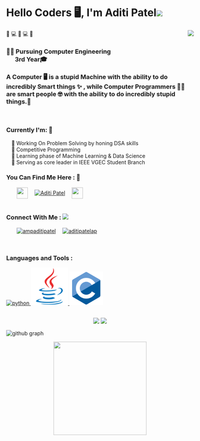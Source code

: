 <h1 align="left"> Hello Coders 🖥, I'm Aditi Patel<img src="https://raw.githubusercontent.com/syedareehaquasar/syedareehaquasar/master/gifs/Hi.gif" width="30px"></h1>
<img align="right" src="https://cdn.dribbble.com/users/2344801/screenshots/4774578/alphatestersanimation2.gif" height="350" />
  🚀 💻 🚀 💻 🚀 

<h3> 👩‍🎓 Pursuing Computer Engineering <br/> &nbsp;&nbsp;&nbsp;&nbsp;&nbsp; 3rd Year🎓<br /> <br/>A Computer 🖥 is a stupid Machine with the ability to do incredibly Smart things ✨ , while Computer Programmers 👩‍💻 are smart people 🤓 with the ability to do incredibly stupid things.💯</h3>
<br/>
<h3>Currently I'm: 🔭</h3>
  &emsp;🚀   Working On Problem Solving by honing DSA skills
  <br/>
  &emsp;🚀  Competitive Programming 
  <br/>
  &emsp;🚀  Learning phase of Machine Learning & Data Science
  <br/>
  &emsp;🚀  Serving as core leader in IEEE VGEC Student Branch 
  <br/>
<p align="left">
  <p align = "left"><h3 align="left">You Can Find Me Here : 📌 </p>  </h3>
  
&emsp;&emsp;<a href="https://www.linkedin.com/in/aditi-patel-21a170205/" target="blank"><img align="center" src="https://raw.githubusercontent.com/rahuldkjain/github-profile-readme-generator/master/src/images/icons/Social/linked-in-alt.svg" height="30" width="30" /></a>
&emsp;<a href="https://github.com/aditipatelap" target="blank"><img align="center" src="https://cdn.jsdelivr.net/npm/simple-icons@3.0.1/icons/github.svg" alt="Aditi Patel" height="30" width="30" /></a>
&emsp;<a href="https://twitter.com/ampaditipatel" target="blank"><img align="center" src="https://raw.githubusercontent.com/rahuldkjain/github-profile-readme-generator/master/src/images/icons/Social/twitter.svg" height="30" width="30" /></a>
<br/><br/>

<h3 align="left"> Connect With Me : <img src="https://github.com/rajput2107/rajput2107/blob/master/Assets/Handshake.gif" height="30px"/> </h3>
<p align="left">
&emsp;&emsp;<a href="https://www.leetcode.com/ampaditipatel" target="blank"><img align="center" src="https://raw.githubusercontent.com/rahuldkjain/github-profile-readme-generator/master/src/images/icons/Social/leet-code.svg" alt="ampaditipatel" height="35" width="35" /></a>
&emsp;<a href="https://auth.geeksforgeeks.org/user/aditipatelap" target="blank"><img align="center" src="https://raw.githubusercontent.com/rahuldkjain/github-profile-readme-generator/master/src/images/icons/Social/geeks-for-geeks.svg" alt="aditipatelap" height="35" width="35" /></a>
</p>
<br/>

<h3 align="left">Languages and Tools : </h3>
<p align="left"> 
<a href="https://www.w3schools.com/cpp/" target="_blank"> <img src="https://logos-download.com/wp-content/uploads/2016/10/Python_logo_icon.png" alt="python" width="100" height="100"/> </a> 
<a href="https://www.java.com" target="_blank"> <img src="https://raw.githubusercontent.com/devicons/devicon/master/icons/java/java-original.svg" alt="java" width="100" height="100"/> </a>
<a href="https://www.python.org/" target="_blank"> <img src="https://raw.githubusercontent.com/devicons/devicon/master/icons/c/c-original.svg" alt="c" width="90" height="90"/> </a> 
</p>
<br/>
<div align="center">
  <img width="48%" src="https://github-readme-stats.vercel.app/api?username=aditipatelap&theme=radical&show_icons=true" />
  <img width="48%" src="https://github-readme-streak-stats.herokuapp.com/?user=aditipatelap&theme=radical&show_icons=true" />
</div>

![github graph](https://activity-graph.herokuapp.com/graph?username=aditipatelap&theme=react-dark&hide_border=true)
<br>
<p align="center"> <img src="https://gifimage.net/wp-content/uploads/2017/08/rocket-gif-13.gif" height="250px" width="250px">
